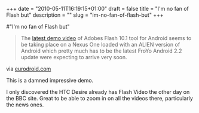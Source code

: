 +++
date = "2010-05-11T16:19:15+01:00"
draft = false
title = "I'm no fan of Flash but"
description = ""
slug = "im-no-fan-of-flash-but"
+++

#"I'm no fan of Flash but"


 <div class="posterous_bookmarklet_entry">
 <blockquote class="posterous_long_quote">The <a href="http://blog.digitalbackcountry.com/2010/05/examples-of-flash-content-running-on-android/">latest demo video</a> of Adobes Flash 10.1 tool for Android seems to be taking place on a Nexus One loaded with an ALIEN version of Android which pretty much has to be the latest FroYo Android 2.2 update were expecting to arrive very soon.</blockquote>

<div class="posterous_quote_citation">via <a href="http://www.eurodroid.com/2010/05/android-2-2-and-flash-player-10-1-together-in-one-video/">eurodroid.com</a></div>
 <p>This is a damned impressive demo. 
</p><p>I only discovered the HTC Desire already has Flash Video the other day on the BBC site. Great to be able to zoom in on all the videos there, particularly the news ones.</p></div>
 